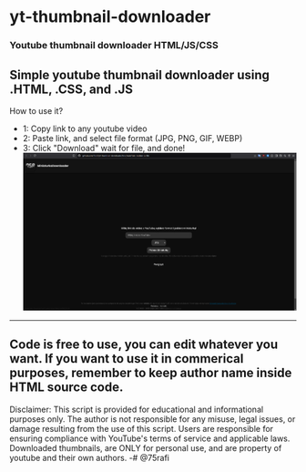 # yt-thumbnail-downloader
### Youtube thumbnail downloader HTML/JS/CSS
Simple **youtube thumbnail downloader** using .HTML, .CSS, and .JS
---
How to use it?
- 1: Copy link to any youtube video
- 2: Paste link, and select file format (JPG, PNG, GIF, WEBP)
- 3: Click "Download" wait for file, and done!
![Preview](https://github.com/75rafi/yt-thumbnail-downloader/blob/main/page-preview.png?raw=true)
---
Code is free to use, you can edit whatever you want. If you want to use it in commerical purposes, remember to keep author name inside HTML source code.
---
Disclaimer: This script is provided for educational and informational purposes only. The author is not responsible for any misuse, legal issues, or damage resulting from the use of this script. Users are responsible for ensuring compliance with YouTube's terms of service and applicable laws. Downloaded thumbnails, are ONLY for personal use, and are property of youtube and their own authors.
-# @75rafi
